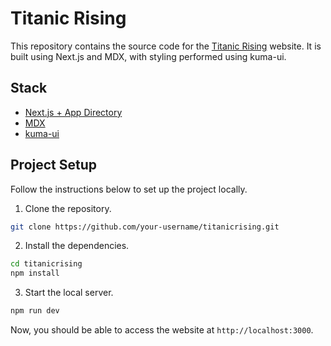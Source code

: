 # Titanic Rising

This repository contains the source code for the [Titanic Rising](https://titanicrising.jp) website. It is built using Next.js and MDX, with styling performed using kuma-ui.

## Stack

- [Next.js + App Directory](https://nextjs.org/)
- [MDX](https://mdxjs.com/)
- [kuma-ui](https://kuma-ui.com/)

## Project Setup

Follow the instructions below to set up the project locally.

1. Clone the repository.

```bash
git clone https://github.com/your-username/titanicrising.git
```

2. Install the dependencies.

```bash
cd titanicrising
npm install
```

3. Start the local server.

```bash
npm run dev
```

Now, you should be able to access the website at `http://localhost:3000`.
